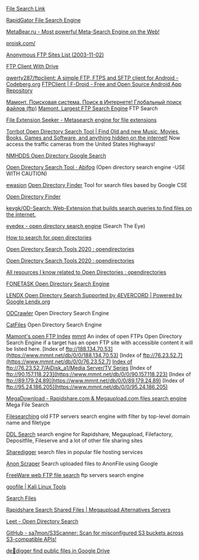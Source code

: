 
[File Search Link](https://filesearch.link/)

[RapidGator File Search Engine](https://rapidgators.net/file-search/)

[MetaBear.ru - Most powerful Meta-Search Engine on the Web!](https://www.metabear.ru/)

[proisk.com/](https://proisk.com/)

[Anonymous FTP Sites List (2003-11-02)](https://www.ftp-sites.org/)

[FTP Client With Drive](https://appzend.herokuapp.com/ftpclient/)

[qwerty287/ftpclient: A simple FTP, FTPS and SFTP client for Android - Codeberg.org](https://codeberg.org/qwerty287/ftpclient)
[FTPClient | F-Droid - Free and Open Source Android App Repository](https://f-droid.org/packages/de.qwerty287.ftpclient/)

[Мамонт. Поисковая система. Поиск в Интернете! Глобальный поиск файлов (ftp)](https://www.mmnt.ru/)
[Mamont. Largest FTP Search Engine](https://www.mmnt.ru/int/)
FTP Search

[File Extension Seeker - Metasearch engine for file extensions](https://file-extension.net/seeker/)

[Torrbot Open Directory Search Tool | Find Old and new Music, Movies, Books, Games and Software, and anything hidden on the internet!](http://torrbot.com)
Now access the traffic cameras from the United States Highways!

[NMHDDS Open Directory Google Search](https://doyou.needmorehdd.space/)

[Open Directory Search Tool · Abifog](https://opendirsearch.abifog.com/)
(Open directory search engine -USE WITH CAUTION)

[ewasion](https://ewasion.github.io/opendirectory-finder/)
[Open Directory Finder](https://ewasion.github.io/opendirectory-finder/#)
Tool for search files based by Google CSE

[Open Directory Finder](https://odfinder.github.io/)

[kevgk/OD-Search: Web-Extension that builds search queries to find files on the internet.](https://github.com/kevgk/OD-Search)

[eyedex - open directory search engine](https://www.eyedex.org/)
(Search The Eye)

[How to search for open directories](https://www.reddit.com/r/opendirectories/comments/933pzm/all_resources_i_know_related_to_open_directories/)

[Open Directory Search Tools 2020 : opendirectories](https://old.reddit.com/r/opendirectories/comments/g4kfem/open_directory_search_tools_2020/)

[Open Directory Search Tools 2020 : opendirectories](https://www.reddit.com/comments/g4kfem)

[All resources I know related to Open Directories : opendirectories](https://www.reddit.com/comments/933pzm)

[FONETASK Open Directory Search Engine](http://www.fonetask.com/)

[LENDX Open Directory Search Supported by 4EVERCORD | Powered by Google Lendx.org](http://lendx.org/)

[ODCrawler](https://odcrawler.xyz/)
Open Directory Search Engine

[CatFiles](https://www.catfiles.net/)
Open Directory Search Engine

[Mamont's open FTP Index](https://www.mmnt.net/)
[mmnt](https://web.archive.org/web/20210102182957/https://www.mmnt.net/)
An index of open FTPs
Open Directory Search Engine
if a target has an open FTP site with accessible content it will be listed here.
[Index of ftp://188.134.70.53](https://www.mmnt.net/db/0/0/188.134.70.53)
[Index of ftp://76.23.52.7](https://www.mmnt.net/db/0/0/76.23.52.7)
[Index of ftp://76.23.52.7/AiDisk_a1/Media Server/TV Series](https://www.mmnt.net/db/0/1/76.23.52.7/AiDisk_a1/Media%20Server/TV%20Series)
[Index of ftp://90.157.118.223](https://www.mmnt.net/db/0/0/90.157.118.223)
[Index of ftp://89.179.24.89](https://www.mmnt.net/db/0/0/89.179.24.89)
[Index of ftp://95.24.186.205](https://www.mmnt.net/db/0/0/95.24.186.205)

[MegaDownload - Rapidshare.com & Megaupload.com files search engine](http://megadownload.net/)
Mega File Search

[Filesearching](https://filesearching.com)
old FTP servers search engine with filter by top-level domain name and filetype

[DDL Search](http://ddlsearch.free.fr)
search engine for Rapidshare, Megaupload, Filefactory, Depositfile, Fileserve and a lot of other file sharing sites

[Sharedigger](http://www.sharedigger.com)
search files in popular file hosting services

[Anon Scraper](https://github.com/370rokas/anonscraper)
Search uploaded files to AnonFile using Google

[FreeWare web FTP file search](http://www.freewareweb.com/ftpsearch.shtml)
ftp servers search engine

[goofile | Kali Linux Tools](https://www.kali.org/tools/goofile/)

[Search Files](https://searchfiles.de/)

[Rapidshare Search Shared Files | Megaupload Alternatives Servers](https://www.searchshared.info/)

[Leet - Open Directory Search](https://sites.google.com/view/l33tech/tools/ods)

[GitHub - sa7mon/S3Scanner: Scan for misconfigured S3 buckets across S3-compatible APIs!](https://github.com/sa7mon/S3Scanner)

[de🔸digger find public files in Google Drive](https://www.dedigger.com/)
